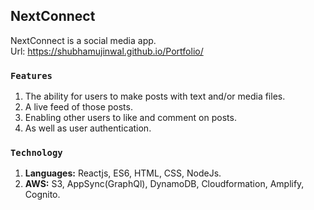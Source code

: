 ## NextConnect
NextConnect is a social media app.<br/>
Url: https://shubhamujinwal.github.io/Portfolio/

### `Features`
1. The ability for users to make posts with text and/or media files.
2. A live feed of those posts.
3. Enabling other users to like and comment on posts.
4. As well as user authentication.

### `Technology`
1. **Languages:** Reactjs, ES6, HTML, CSS, NodeJs.
2. **AWS:** S3, AppSync(GraphQl), DynamoDB, Cloudformation, Amplify, Cognito.
